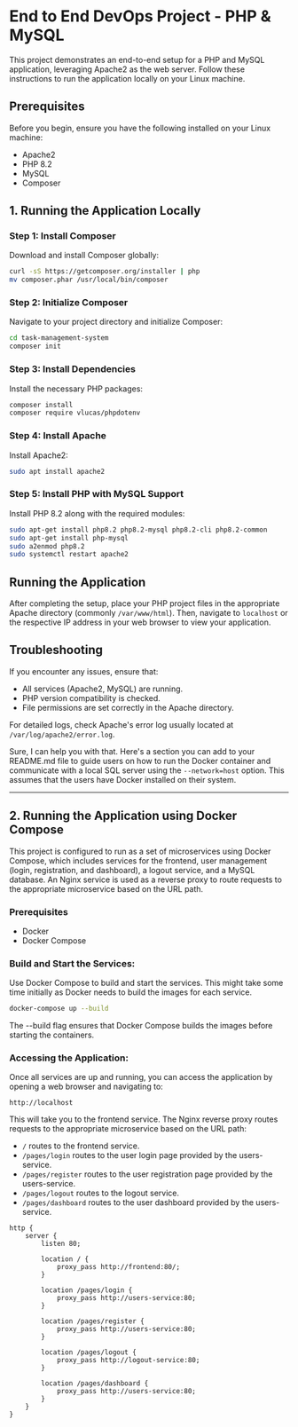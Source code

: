 # End to End DevOps Project - PHP & MySQL

This project demonstrates an end-to-end setup for a PHP and MySQL application, leveraging Apache2 as the web server. Follow these instructions to run the application locally on your Linux machine.

## Prerequisites

Before you begin, ensure you have the following installed on your Linux machine:

- Apache2
- PHP 8.2
- MySQL
- Composer

## 1. Running the Application Locally

### Step 1: Install Composer

Download and install Composer globally:

```bash
curl -sS https://getcomposer.org/installer | php
mv composer.phar /usr/local/bin/composer
```

### Step 2: Initialize Composer

Navigate to your project directory and initialize Composer:

```bash
cd task-management-system
composer init
```

### Step 3: Install Dependencies

Install the necessary PHP packages:

```bash
composer install
composer require vlucas/phpdotenv
```

### Step 4: Install Apache

Install Apache2:

```bash
sudo apt install apache2
```

### Step 5: Install PHP with MySQL Support

Install PHP 8.2 along with the required modules:

```bash
sudo apt-get install php8.2 php8.2-mysql php8.2-cli php8.2-common
sudo apt-get install php-mysql
sudo a2enmod php8.2
sudo systemctl restart apache2
```

## Running the Application

After completing the setup, place your PHP project files in the appropriate Apache directory (commonly `/var/www/html`). Then, navigate to `localhost` or the respective IP address in your web browser to view your application.

## Troubleshooting

If you encounter any issues, ensure that:

- All services (Apache2, MySQL) are running.
- PHP version compatibility is checked.
- File permissions are set correctly in the Apache directory.

For detailed logs, check Apache's error log usually located at `/var/log/apache2/error.log`.

Sure, I can help you with that. Here's a section you can add to your README.md file to guide users on how to run the Docker container and communicate with a local SQL server using the `--network=host` option. This assumes that the users have Docker installed on their system.

---

## 2. Running the Application using Docker Compose

This project is configured to run as a set of microservices using Docker Compose, which includes services for the frontend, user management (login, registration, and dashboard), a logout service, and a MySQL database. An Nginx service is used as a reverse proxy to route requests to the appropriate microservice based on the URL path.

### Prerequisites

- Docker
- Docker Compose

### Build and Start the Services:

Use Docker Compose to build and start the services. This might take some time initially as Docker needs to build the images for each service.

```bash
docker-compose up --build
```

The --build flag ensures that Docker Compose builds the images before starting the containers.

### Accessing the Application:

Once all services are up and running, you can access the application by opening a web browser and navigating to:

```
http://localhost
```

This will take you to the frontend service. The Nginx reverse proxy routes requests to the appropriate microservice based on the URL path:

- `/` routes to the frontend service.
- `/pages/login` routes to the user login page provided by the users-service.
- `/pages/register` routes to the user registration page provided by the users-service.
- `/pages/logout` routes to the logout service.
- `/pages/dashboard` routes to the user dashboard provided by the users-service.

```
http {
    server {
        listen 80;

        location / {
            proxy_pass http://frontend:80/;
        }

        location /pages/login {
            proxy_pass http://users-service:80;
        }

        location /pages/register {
            proxy_pass http://users-service:80;
        }

        location /pages/logout {
            proxy_pass http://logout-service:80;
        }

        location /pages/dashboard {
            proxy_pass http://users-service:80;
        }
    }
}
```
